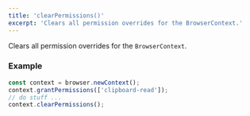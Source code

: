 ```yaml
---
title: 'clearPermissions()'
excerpt: 'Clears all permission overrides for the BrowserContext.'
---
```


Clears all permission overrides for the `BrowserContext`.


### Example

<CodeGroup labels={[]}>

<!-- eslint-skip -->

```javascript
const context = browser.newContext();
context.grantPermissions(['clipboard-read']);
// do stuff ...
context.clearPermissions();
```

</CodeGroup>
